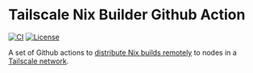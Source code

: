 # Tailscale Nix Builder Github Action

[![CI](https://github.com/shopstic/tailscale-nix-builder/actions/workflows/test.yaml/badge.svg)](https://github.com/shopstic/tailscale-nix-builder/actions)
[![License](https://img.shields.io/badge/License-Apache%202.0-blue.svg)](https://github.com/shopstic/tailscale-nix-builder/blob/main/LICENSE)

A set of Github actions to [distribute Nix builds remotely](https://nixos.org/manual/nix/unstable/advanced-topics/distributed-builds.html) to nodes in a [Tailscale network](https://tailscale.com/).